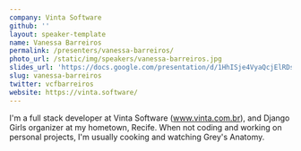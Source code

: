 ```yaml
---
company: Vinta Software
github: ''
layout: speaker-template
name: Vanessa Barreiros
permalink: /presenters/vanessa-barreiros/
photo_url: /static/img/speakers/vanessa-barreiros.jpg
slides_url: 'https://docs.google.com/presentation/d/1HhISje4VyaQcjElRDsrKkZpIMuJQy9uLbGhfkuVswDI/edit'
slug: vanessa-barreiros
twitter: vcfbarreiros
website: https://vinta.software/
---
```


I'm a full stack developer at Vinta Software (www.vinta.com.br), and Django Girls organizer at my hometown, Recife. When not coding and working on personal projects, I'm usually cooking and watching Grey's Anatomy.
